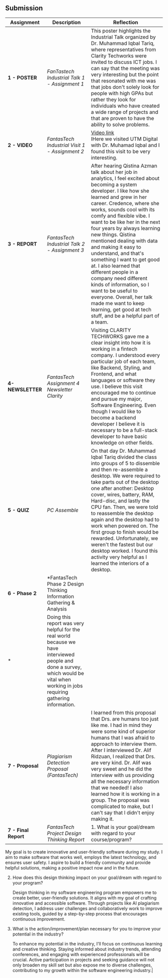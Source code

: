 ## Submission
| **Assignment** | **Description**  | **Reflection** |
| ----- |  ------ | ----- | 
| **1 - POSTER** | *FanTastech Industrial Talk 1 - Assignment 1* | This poster highlights the Industrial Talk organized by Dr. Muhammad Iqbal Tariq, where representatives from Clarity Techworks were invited to discuss ICT jobs. I can say that the meeting was very interesting but the point that resonated with me was that jobs don't solely look for people with high GPAs but rather they look for individuals who have created a wide range of projects and that are proven to have the ability to solve problems. | 
| **2 - VIDEO** | *FantasTech Industrial Visit 1 - Assignment 2* | [Video link](https://youtu.be/tCT9Sbe8C_8)<br> IHere we visited UTM Digital with Dr. Muhamad Iqbal and I found this visit to be very interesting.| 
| **3 - REPORT** | *FantasTech Industrial Talk 2 - Assignment 3* | After hearing Qistina Azman talk about her job in analytics, I feel excited about becoming a system developer. I like how she learned and grew in her career. Credence, where she works, sounds cool with its comfy and flexible vibe. I want to be like her in the next four years by always learning new things. Qistina mentioned dealing with data and making it easy to understand, and that's something I want to get good at. I also learned that different people in a company need different kinds of information, so I want to be useful to everyone. Overall, her talk made me want to keep learning, get good at tech stuff, and be a helpful part of a team. | 
| **4-NEWSLETTER** |*FantasTech Assignment 4 Newsletter Clarity*  | Visiting CLARITY TECHWORKS gave me a clear insight into how it is working in a fintech company. I understood every particular job of each team, like Backend, Styling, and Frontend, and what languages or software they use. I believe this visit encouraged me to continue and pursue my major, Software Engineering. Even though I would like to become a backend developer I believe it is necessary to be a full-stack developer to have basic knowledge on other fields.|
| **5 - QUIZ** | *PC Assemble* | On that day Dr. Muhammad Iqbal Tariq divided the class into groups of 5 to dissemble and then re-assemble a desktop. We were required to take parts out of the desktop one after another: Desktop cover, wires, battery, RAM, Hard-disc, and lastly the CPU fan. Then, we were told to reassemble the desktop again and the desktop had to work when powered on. The first group to finish would be rewarded. Unfortunately, we weren't the fastest but our desktop worked. I found this activity very helpful as I learned the interiors of a desktop.|
| **6 - Phase 2** | *FantasTech Phase 2 Design Thinking Information Gathering & Analysis
* | Doing this report was very helpful for the real world because we have interviewed people and done a survey, which would be vital when working in jobs requiring gathering information.|
| **7 - Proposal** | *Plagiarism Detection Proposal (FantasTech)* | I learned from this proposal that Drs. are humans too just like me. I had in mind they were some kind of superior humans that I was afraid to approach to interview them. After I interviewed Dr. Alif Ridzuan, I realized that Drs. are very kind. Dr. Alif was very sweet and he did the interview with us providing all the necessary information that we needed! I also learned how it is working in a group. The proposal was complicated to make, but I can't say that I didn't enjoy making it.|
| **7 - Final Report** | *FantasTech Project Design Thinking Report* | 1. What is your goal/dream with regard to your course/program?

   My goal is to create innovative and user-friendly software during my study. I aim to make software that works well, employs the latest technology, and ensures user safety. I aspire to build a friendly community and provide helpful solutions, making a positive impact now and in the future.

2. How does this design thinking impact on your goal/dream with regard to your program?

   Design thinking in my software engineering program empowers me to create better, user-friendly solutions. It aligns with my goal of crafting innovative and accessible software. Through projects like AI plagiarism detection, I address user challenges and collaboratively work to improve existing tools, guided by a step-by-step process that encourages continuous improvement.

3. What is the action/improvement/plan necessary for you to improve your potential in the industry?

   To enhance my potential in the industry, I'll focus on continuous learning and creative thinking. Staying informed about industry trends, attending conferences, and engaging with experienced professionals will be crucial. Active participation in projects and seeking guidance will not only broaden my skill set but also expose me to diverse challenges, contributing to my growth within the software engineering industry.|
